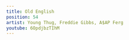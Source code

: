 ```yaml
---
title: Old English
position: 54
artist: Young Thug, Freddie Gibbs, A$AP Ferg
youtube: 6OpdjbzTIhM
---
```



